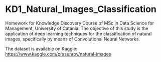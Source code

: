 # KD1_Natural_Images_Classification
Homework for Knowledge Discovery Course of MSc in Data Science for Management, University of Catania.
The objective of this study is the application of deep learning techniques for the classification of natural images, specifically by means of Convolutional Neural Networks.

The dataset is available on Kaggle: https://www.kaggle.com/prasunroy/natural-images

